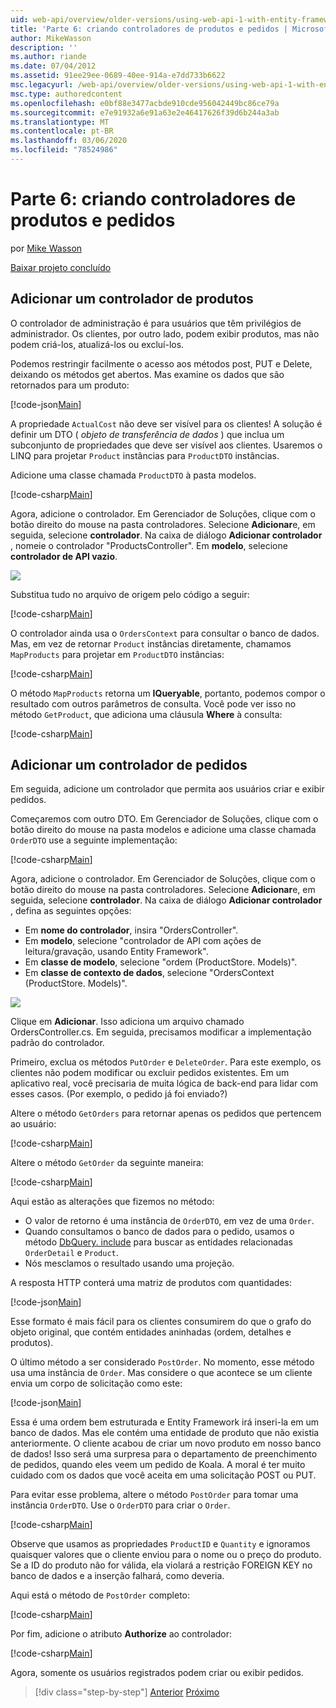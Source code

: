 ```yaml
---
uid: web-api/overview/older-versions/using-web-api-1-with-entity-framework-5/using-web-api-with-entity-framework-part-6
title: 'Parte 6: criando controladores de produtos e pedidos | Microsoft Docs'
author: MikeWasson
description: ''
ms.author: riande
ms.date: 07/04/2012
ms.assetid: 91ee29ee-0689-40ee-914a-e7dd733b6622
msc.legacyurl: /web-api/overview/older-versions/using-web-api-1-with-entity-framework-5/using-web-api-with-entity-framework-part-6
msc.type: authoredcontent
ms.openlocfilehash: e0bf88e3477acbde910cde956042449bc86ce79a
ms.sourcegitcommit: e7e91932a6e91a63e2e46417626f39d6b244a3ab
ms.translationtype: MT
ms.contentlocale: pt-BR
ms.lasthandoff: 03/06/2020
ms.locfileid: "78524986"
---
```

# <a name="part-6-creating-product-and-order-controllers"></a>Parte 6: criando controladores de produtos e pedidos

por [Mike Wasson](https://github.com/MikeWasson)

[Baixar projeto concluído](https://code.msdn.microsoft.com/ASP-NET-Web-API-with-afa30545)

## <a name="add-a-products-controller"></a>Adicionar um controlador de produtos

O controlador de administração é para usuários que têm privilégios de administrador. Os clientes, por outro lado, podem exibir produtos, mas não podem criá-los, atualizá-los ou excluí-los.

Podemos restringir facilmente o acesso aos métodos post, PUT e Delete, deixando os métodos get abertos. Mas examine os dados que são retornados para um produto:

[!code-json[Main](using-web-api-with-entity-framework-part-6/samples/sample1.json?highlight=1)]

A propriedade `ActualCost` não deve ser visível para os clientes! A solução é definir um DTO ( *objeto de transferência de dados* ) que inclua um subconjunto de propriedades que deve ser visível aos clientes. Usaremos o LINQ para projetar `Product` instâncias para `ProductDTO` instâncias.

Adicione uma classe chamada `ProductDTO` à pasta modelos.

[!code-csharp[Main](using-web-api-with-entity-framework-part-6/samples/sample2.cs)]

Agora, adicione o controlador. Em Gerenciador de Soluções, clique com o botão direito do mouse na pasta controladores. Selecione **Adicionar**e, em seguida, selecione **controlador**. Na caixa de diálogo **Adicionar controlador** , nomeie o controlador &quot;ProductsController&quot;. Em **modelo**, selecione **controlador de API vazio**.

![](using-web-api-with-entity-framework-part-6/_static/image1.png)

Substitua tudo no arquivo de origem pelo código a seguir:

[!code-csharp[Main](using-web-api-with-entity-framework-part-6/samples/sample3.cs)]

O controlador ainda usa o `OrdersContext` para consultar o banco de dados. Mas, em vez de retornar `Product` instâncias diretamente, chamamos `MapProducts` para projetar em `ProductDTO` instâncias:

[!code-csharp[Main](using-web-api-with-entity-framework-part-6/samples/sample4.cs?highlight=1)]

O método `MapProducts` retorna um **IQueryable**, portanto, podemos compor o resultado com outros parâmetros de consulta. Você pode ver isso no método `GetProduct`, que adiciona uma cláusula **Where** à consulta:

[!code-csharp[Main](using-web-api-with-entity-framework-part-6/samples/sample5.cs?highlight=2)]

## <a name="add-an-orders-controller"></a>Adicionar um controlador de pedidos

Em seguida, adicione um controlador que permita aos usuários criar e exibir pedidos.

Começaremos com outro DTO. Em Gerenciador de Soluções, clique com o botão direito do mouse na pasta modelos e adicione uma classe chamada `OrderDTO` use a seguinte implementação:

[!code-csharp[Main](using-web-api-with-entity-framework-part-6/samples/sample6.cs)]

Agora, adicione o controlador. Em Gerenciador de Soluções, clique com o botão direito do mouse na pasta controladores. Selecione **Adicionar**e, em seguida, selecione **controlador**. Na caixa de diálogo **Adicionar controlador** , defina as seguintes opções:

- Em **nome do controlador**, insira "OrdersController".
- Em **modelo**, selecione "controlador de API com ações de leitura/gravação, usando Entity Framework".
- Em **classe de modelo**, selecione &quot;ordem (ProductStore. Models)&quot;.
- Em **classe de contexto de dados**, selecione &quot;OrdersContext (ProductStore. Models)&quot;.

![](using-web-api-with-entity-framework-part-6/_static/image2.png)

Clique em **Adicionar**. Isso adiciona um arquivo chamado OrdersController.cs. Em seguida, precisamos modificar a implementação padrão do controlador.

Primeiro, exclua os métodos `PutOrder` e `DeleteOrder`. Para este exemplo, os clientes não podem modificar ou excluir pedidos existentes. Em um aplicativo real, você precisaria de muita lógica de back-end para lidar com esses casos. (Por exemplo, o pedido já foi enviado?)

Altere o método `GetOrders` para retornar apenas os pedidos que pertencem ao usuário:

[!code-csharp[Main](using-web-api-with-entity-framework-part-6/samples/sample7.cs)]

Altere o método `GetOrder` da seguinte maneira:

[!code-csharp[Main](using-web-api-with-entity-framework-part-6/samples/sample8.cs)]

Aqui estão as alterações que fizemos no método:

- O valor de retorno é uma instância de `OrderDTO`, em vez de uma `Order`.
- Quando consultamos o banco de dados para o pedido, usamos o método [DbQuery. include](https://msdn.microsoft.com/library/gg696395) para buscar as entidades relacionadas `OrderDetail` e `Product`.
- Nós mesclamos o resultado usando uma projeção.

A resposta HTTP conterá uma matriz de produtos com quantidades:

[!code-json[Main](using-web-api-with-entity-framework-part-6/samples/sample9.json)]

Esse formato é mais fácil para os clientes consumirem do que o grafo do objeto original, que contém entidades aninhadas (ordem, detalhes e produtos).

O último método a ser considerado `PostOrder`. No momento, esse método usa uma instância de `Order`. Mas considere o que acontece se um cliente envia um corpo de solicitação como este:

[!code-json[Main](using-web-api-with-entity-framework-part-6/samples/sample10.json)]

Essa é uma ordem bem estruturada e Entity Framework irá inseri-la em um banco de dados. Mas ele contém uma entidade de produto que não existia anteriormente. O cliente acabou de criar um novo produto em nosso banco de dados! Isso será uma surpresa para o departamento de preenchimento de pedidos, quando eles veem um pedido de Koala. A moral é ter muito cuidado com os dados que você aceita em uma solicitação POST ou PUT.

Para evitar esse problema, altere o método `PostOrder` para tomar uma instância `OrderDTO`. Use o `OrderDTO` para criar o `Order`.

[!code-csharp[Main](using-web-api-with-entity-framework-part-6/samples/sample11.cs)]

Observe que usamos as propriedades `ProductID` e `Quantity` e ignoramos quaisquer valores que o cliente enviou para o nome ou o preço do produto. Se a ID do produto não for válida, ela violará a restrição FOREIGN KEY no banco de dados e a inserção falhará, como deveria.

Aqui está o método de `PostOrder` completo:

[!code-csharp[Main](using-web-api-with-entity-framework-part-6/samples/sample12.cs)]

Por fim, adicione o atributo **Authorize** ao controlador:

[!code-csharp[Main](using-web-api-with-entity-framework-part-6/samples/sample13.cs)]

Agora, somente os usuários registrados podem criar ou exibir pedidos.

> [!div class="step-by-step"]
> [Anterior](using-web-api-with-entity-framework-part-5.md)
> [Próximo](using-web-api-with-entity-framework-part-7.md)
